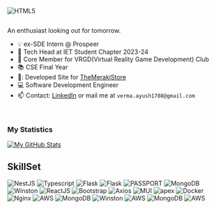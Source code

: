 

<!--
**ayush-verma1708/ayush-verma1708** is a ✨ _special_ ✨ repository because its `README.md` (this file) appears on your GitHub profile.

Here are some ideas to get you started:

- 🔭 I’m currently working on ...
- 🌱 I’m currently learning ...
- 👯 I’m looking to collaborate on ...
- 🤔 I’m looking for help with ...
- 💬 Ask me about .
- 📫 How to reach me: ...
- 😄 Pronouns: ...
- ⚡ Fun fact: ...
-->
<img align="left" alt="HTML5" src="https://img.shields.io/badge/AYUSH-VERMA-red" />
<p>&nbsp;</p>

An enthusiast looking out for tomorrow.

- :bulb: ex-SDE Intern @ Prospeer 
- 🏫 Tech Head at IET Student Chapter 2023-24
- 🌱 Core Member for VRGD(Virtual Reality Game Development) Club
- :books: CSE Final Year
- 🏪: Developed Site for [TheMerakiStore](https://themerakistore.in/) 
- :computer: Software Development Engineer
- 📫 Contact: [LinkedIn](https://www.linkedin.com/in/ayush-verma-/) or mail me at `verma.ayush1708@gmail.com`
<p>&nbsp;</p>

### My Statistics

[![My GitHub Stats](https://github-readme-stats.vercel.app/api/?username=ayush-verma1708&count_private=true&theme=tokyonight&showicons=true)]()

## SkillSet

<img alt="NestJS" src="https://img.shields.io/badge/NestJS-•-orange" /> <img alt="Typescript" src="https://img.shields.io/badge/TS-•-pink" /> <img alt="Flask" src="https://img.shields.io/badge/Flask-•-brown" /> <img alt="Flask" src="https://img.shields.io/badge/JavaScript-•-red" /> <img alt="PASSPORT" src="https://img.shields.io/badge/Passport-•-yellow" />
<img alt="MongoDB" src="https://img.shields.io/badge/MongoDB-•-green" /> 
<img alt="Winston" src="https://img.shields.io/badge/Winston-•-yellow" />
<img alt="ReactJS" src="https://img.shields.io/badge/ReactJS-•-red" />
<img alt="Bootstrap" src="https://img.shields.io/badge/Bootstrap-•-black" /> 
<img alt="Axios" src="https://img.shields.io/badge/Axios-•-orange" />
<img alt="MUI" src="https://img.shields.io/badge/MUI-•-brown" />
<img alt="apex" src="https://img.shields.io/badge/ApexCharts-•-violet" />
<img alt="Docker" src="https://img.shields.io/badge/Docker-•-blue" />
<img alt="Nginx" src="https://img.shields.io/badge/Nginx-•-violet" />
<img alt="AWS" src="https://img.shields.io/badge/AWS-•-brown" />
<img alt="MongoDB" src="https://img.shields.io/badge/Django-•-green" /> 
<img alt="Winston" src="https://img.shields.io/badge/Winston-•-yellow" />
<img alt="AWS" src="https://img.shields.io/badge/Python-•-brown" />
<img alt="MongoDB" src="https://img.shields.io/badge/GCP-•-green" /> 
<img alt="AWS" src="https://img.shields.io/badge/AWS-•-brown" />
<p>&nbsp;</p>
<p>&nbsp;</p>
